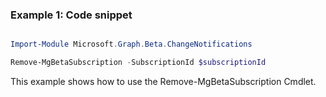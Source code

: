 ### Example 1: Code snippet

```powershell

Import-Module Microsoft.Graph.Beta.ChangeNotifications

Remove-MgBetaSubscription -SubscriptionId $subscriptionId

```
This example shows how to use the Remove-MgBetaSubscription Cmdlet.

